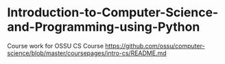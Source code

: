 # Introduction-to-Computer-Science-and-Programming-using-Python
Course work for OSSU CS Course https://github.com/ossu/computer-science/blob/master/coursepages/intro-cs/README.md
